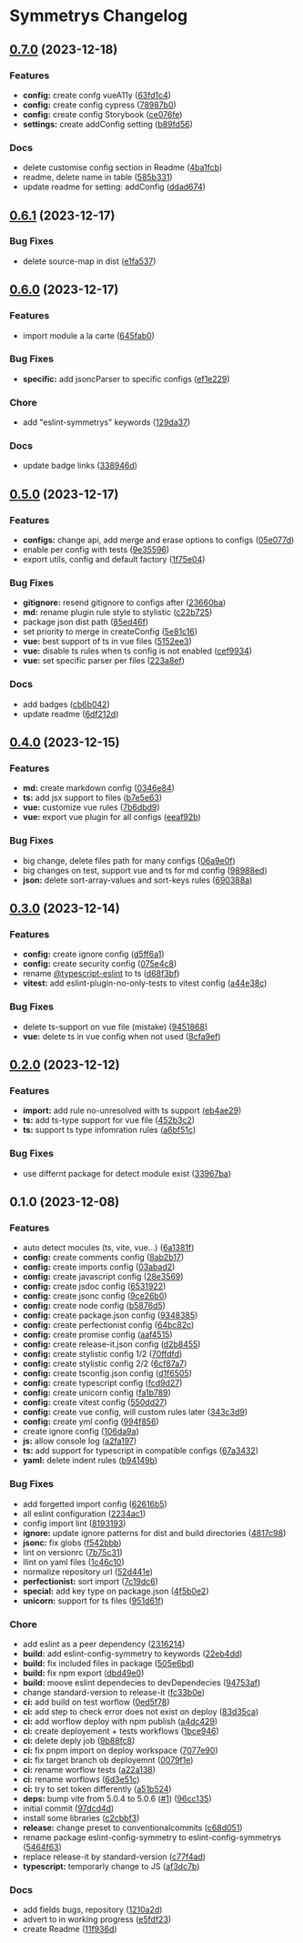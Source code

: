 # Symmetrys Changelog

## [0.7.0](https://github.com/aisevim/eslint-config-symmetrys/compare/v0.6.1...v0.7.0) (2023-12-18)


### Features

* **config:** create confg vueA11y ([63fd1c4](https://github.com/aisevim/eslint-config-symmetrys/commit/63fd1c4fad5ed2a4949f7729ed8f530fef38dbf1))
* **config:** create config cypress ([78987b0](https://github.com/aisevim/eslint-config-symmetrys/commit/78987b00b5381b0c03aee943b263580a9bf863b0))
* **config:** create config Storybook ([ce076fe](https://github.com/aisevim/eslint-config-symmetrys/commit/ce076fe80c7862e519c57d132876fc2fcaf73458))
* **settings:** create addConfig setting ([b89fd56](https://github.com/aisevim/eslint-config-symmetrys/commit/b89fd5655c0396c3b293f6aa22db032c173e58f5))


### Docs

* delete customise config section in Readme ([4ba1fcb](https://github.com/aisevim/eslint-config-symmetrys/commit/4ba1fcb273e5c2172b493a5df2dc403e95d4b2e0))
* readme, delete name in table ([585b331](https://github.com/aisevim/eslint-config-symmetrys/commit/585b3315a6c79d7b71adefc23fb4bdb70a78ed4d))
* update readme for setting: addConfig ([ddad674](https://github.com/aisevim/eslint-config-symmetrys/commit/ddad67424b0bfdb99e45ece01c0a75a1419e4712))

## [0.6.1](https://github.com/aisevim/eslint-config-symmetrys/compare/v0.6.0...v0.6.1) (2023-12-17)


### Bug Fixes

* delete source-map in dist ([e1fa537](https://github.com/aisevim/eslint-config-symmetrys/commit/e1fa537421ee1eaa2136b6bacbb89ca4d12245c7))

## [0.6.0](https://github.com/aisevim/eslint-config-symmetrys/compare/v0.5.0...v0.6.0) (2023-12-17)


### Features

* import module a la carte ([645fab0](https://github.com/aisevim/eslint-config-symmetrys/commit/645fab0a34710448705cdd1888dfb4380b3299da))


### Bug Fixes

* **specific:** add jsoncParser to specific configs ([ef1e229](https://github.com/aisevim/eslint-config-symmetrys/commit/ef1e2299fd0ff7f6eeecae4939286325cdad3dc1))


### Chore

* add "eslint-symmetrys" keywords ([129da37](https://github.com/aisevim/eslint-config-symmetrys/commit/129da37b35f232cad37f1e2d001416c0c2397692))


### Docs

* update badge links ([338946d](https://github.com/aisevim/eslint-config-symmetrys/commit/338946d75c6de8e464e2dc843d5c11e12befbef6))

## [0.5.0](https://github.com/aisevim/eslint-config-symmetrys/compare/v0.4.0...v0.5.0) (2023-12-17)


### Features

* **configs:** change api, add merge and erase options to configs ([05e077d](https://github.com/aisevim/eslint-config-symmetrys/commit/05e077d57a9bb4569ba0b858c623bae838b77159))
* enable per config with tests ([9e35596](https://github.com/aisevim/eslint-config-symmetrys/commit/9e355960189edd9d3be0da2700281a6b1d24672d))
* export utils, config and default factory ([1f75e04](https://github.com/aisevim/eslint-config-symmetrys/commit/1f75e048f3ecab25f4dec0f1565515daf9ea453a))


### Bug Fixes

* **gitignore:** resend gitignore to configs after ([23660ba](https://github.com/aisevim/eslint-config-symmetrys/commit/23660ba231ddd7e3e66d1a8da6641f8552f87d19))
* **md:** rename plugin rule style to stylistic ([c22b725](https://github.com/aisevim/eslint-config-symmetrys/commit/c22b72543b1a48c509e13170fa539a68b76ed93b))
* package json dist path ([85ed46f](https://github.com/aisevim/eslint-config-symmetrys/commit/85ed46fba8c4d918a54fd10d70584484a447dd8f))
* set priority to merge in createConfig ([5e81c16](https://github.com/aisevim/eslint-config-symmetrys/commit/5e81c16afb7c747e91d9fa020e424f416a6d6129))
* **vue:** best support of ts in vue files ([5152ee3](https://github.com/aisevim/eslint-config-symmetrys/commit/5152ee3125a9b148870ace8fa542c3d1f65cb6f0))
* **vue:** disable ts rules when ts config is not enabled ([cef9934](https://github.com/aisevim/eslint-config-symmetrys/commit/cef993468a6145a056fb87073e4b173da06adbde))
* **vue:** set specific parser per files ([223a8ef](https://github.com/aisevim/eslint-config-symmetrys/commit/223a8efc2e6b6139d0a8b8865e1dce2bc0f6bee7))


### Docs

* add badges ([cb6b042](https://github.com/aisevim/eslint-config-symmetrys/commit/cb6b042c93ebc6224925f2e05d9cd22ce6ef6888))
* update readme ([6df212d](https://github.com/aisevim/eslint-config-symmetrys/commit/6df212d3f7c4d7dab602b909d99986a0e4ea9d34))

## [0.4.0](https://github.com/aisevim/eslint-config-symmetrys/compare/v0.3.0...v0.4.0) (2023-12-15)


### Features

* **md:** create markdown config ([0346e84](https://github.com/aisevim/eslint-config-symmetrys/commit/0346e849cb1400c9015bd051073aa01e5c7e3978))
* **ts:** add jsx support to files ([b7e5e63](https://github.com/aisevim/eslint-config-symmetrys/commit/b7e5e63ebe7b8aab7d23434626e7fa331882b39f))
* **vue:** customize vue rules ([7b6dbd9](https://github.com/aisevim/eslint-config-symmetrys/commit/7b6dbd948619330cc5f5d0e485390a94f016220d))
* **vue:** export vue plugin for all configs ([eeaf92b](https://github.com/aisevim/eslint-config-symmetrys/commit/eeaf92b75663437a8934d1734db3d4892d3b4e54))


### Bug Fixes

* big change, delete files path for many configs ([06a9e0f](https://github.com/aisevim/eslint-config-symmetrys/commit/06a9e0fe6aaa436ee951425009de507ed5cf747a))
* big changes on test, support vue and ts for md config ([98988ed](https://github.com/aisevim/eslint-config-symmetrys/commit/98988ed4ad47da471a7967d85c048ca4e70969cf))
* **json:** delete sort-array-values and sort-keys rules ([690388a](https://github.com/aisevim/eslint-config-symmetrys/commit/690388a299b2acc77b1c656d5ca06941761a5c58))

## [0.3.0](https://github.com/aisevim/eslint-config-symmetrys/compare/v0.2.0...v0.3.0) (2023-12-14)


### Features

* **config:** create ignore config ([d5ff6a1](https://github.com/aisevim/eslint-config-symmetrys/commit/d5ff6a12865e268506ccd941c8ccf47d50b6f377))
* **config:** create security config ([075e4c8](https://github.com/aisevim/eslint-config-symmetrys/commit/075e4c829f82dc9d0fdd13bd0ed9e70a63459392))
* rename [@typescript-eslint](https://github.com/typescript-eslint) to ts ([d68f3bf](https://github.com/aisevim/eslint-config-symmetrys/commit/d68f3bfe1b6815f9b70f83039f76ec4f9d85e81d))
* **vitest:** add eslint-plugin-no-only-tests to vitest config ([a44e38c](https://github.com/aisevim/eslint-config-symmetrys/commit/a44e38c05af34e975b0f5ee120a730a6f20c8ed6))


### Bug Fixes

* delete ts-support on vue file (mistake) ([9451868](https://github.com/aisevim/eslint-config-symmetrys/commit/94518688f764356b67ece7b5c7734d39780bc04f))
* **vue:** delete ts in vue config when not used ([8cfa9ef](https://github.com/aisevim/eslint-config-symmetrys/commit/8cfa9ef6eceff2490e16db2a057c56f97de0ced2))

## [0.2.0](https://github.com/aisevim/eslint-config-symmetrys/compare/v0.1.0...v0.2.0) (2023-12-12)


### Features

* **import:** add rule no-unresolved with ts support ([eb4ae29](https://github.com/aisevim/eslint-config-symmetrys/commit/eb4ae2942a1db9b0b9874017cd03c564cb89bc48))
* **ts:** add ts-type support for vue file ([452b3c2](https://github.com/aisevim/eslint-config-symmetrys/commit/452b3c2b40f433f90b1ed6dc836c497360695091))
* **ts:** support ts type infomration rules ([a6bf51c](https://github.com/aisevim/eslint-config-symmetrys/commit/a6bf51ca4319315f5e32103dc84c700a43e2b631))


### Bug Fixes

* use differnt package for detect module exist ([33967ba](https://github.com/aisevim/eslint-config-symmetrys/commit/33967ba98f2dd349b068e3da5419c219e81fb7e4))

## 0.1.0 (2023-12-08)


### Features

* auto detect mocules (ts, vite, vue...) ([6a1381f](https://github.com/aisevim/eslint-config-symmetrys/commit/6a1381f5c83c2c2a8a834522aca4af0145c4ff2c))
* **config:** create comments config ([8ab2b17](https://github.com/aisevim/eslint-config-symmetrys/commit/8ab2b172636db70a94aea223a3beebadb8d7a047))
* **config:** create imports config ([03abad2](https://github.com/aisevim/eslint-config-symmetrys/commit/03abad2d048c127cc37d547c41b74b21ecfee22c))
* **config:** create javascript config ([28e3569](https://github.com/aisevim/eslint-config-symmetrys/commit/28e35692093f83eb6fdae1680e5cce1f982d7afb))
* **config:** create jsdoc config ([6531922](https://github.com/aisevim/eslint-config-symmetrys/commit/65319229d15b5af49f0663abe774c3e541c500b8))
* **config:** create jsonc config ([9ce26b0](https://github.com/aisevim/eslint-config-symmetrys/commit/9ce26b0913798c261ba105bd0b45b110644f328e))
* **config:** create node config ([b5876d5](https://github.com/aisevim/eslint-config-symmetrys/commit/b5876d59e6e9d16e700ea33c54191b99a834e607))
* **config:** create package.json config ([9348385](https://github.com/aisevim/eslint-config-symmetrys/commit/93483858442a5d493abc3ca61f580921ab5fa97d))
* **config:** create perfectionist config ([64bc82c](https://github.com/aisevim/eslint-config-symmetrys/commit/64bc82c6663ae72d3e147642bc4dd7db6c48202e))
* **config:** create promise config ([aaf4515](https://github.com/aisevim/eslint-config-symmetrys/commit/aaf45151f1cede6c6200a0aa840e264f166298b8))
* **config:** create release-it.json config ([d2b8455](https://github.com/aisevim/eslint-config-symmetrys/commit/d2b84558254a7cddfa40f3ff061817677861d4ff))
* **config:** create stylistic config 1/2 ([70ffdfd](https://github.com/aisevim/eslint-config-symmetrys/commit/70ffdfd818aca3dda34e4dcb5f90dfe5cabdca33))
* **config:** create stylistic config 2/2 ([6cf87a7](https://github.com/aisevim/eslint-config-symmetrys/commit/6cf87a77f2ed6f1ec74aae1869618043fba718a5))
* **config:** create tsconfig.json config ([d1f6505](https://github.com/aisevim/eslint-config-symmetrys/commit/d1f6505646f0aee0fdbc9ace66ae5790a5732379))
* **config:** create typescript config ([fcd9d27](https://github.com/aisevim/eslint-config-symmetrys/commit/fcd9d27fd63c6372df7f4c1c45300cc7d6d9cf4f))
* **config:** create unicorn config ([fa1b789](https://github.com/aisevim/eslint-config-symmetrys/commit/fa1b789ad1e4681422d495336313fb3db271d311))
* **config:** create vitest config ([550dd27](https://github.com/aisevim/eslint-config-symmetrys/commit/550dd270b835b06d538a3830dc1420efde7604d2))
* **config:** create vue config, will custom rules later ([343c3d9](https://github.com/aisevim/eslint-config-symmetrys/commit/343c3d900c3370a3fc86ba00a2f0152a1264a25e))
* **config:** create yml config ([994f856](https://github.com/aisevim/eslint-config-symmetrys/commit/994f856b0772086f01b8e95f27ebbc5ff049f286))
* create ignore config ([106da9a](https://github.com/aisevim/eslint-config-symmetrys/commit/106da9a3438fce20bdf26dd458e7ce6eccd6a04a))
* **js:** allow console log ([a2fa197](https://github.com/aisevim/eslint-config-symmetrys/commit/a2fa197328ecf50f60ab86b49dd250b3bb953426))
* **ts:** add support for typescript in compatible configs ([67a3432](https://github.com/aisevim/eslint-config-symmetrys/commit/67a3432d611215ef129142dc4dcf0963b8cf3d92))
* **yaml:** delete indent rules ([b94149b](https://github.com/aisevim/eslint-config-symmetrys/commit/b94149b86f5e26951bd6ef3b020ed13321c8abcc))


### Bug Fixes

* add forgetted import config ([62616b5](https://github.com/aisevim/eslint-config-symmetrys/commit/62616b549c337c26a995ad03b964d417b1b70fd7))
* all eslint configuration ([2234ac1](https://github.com/aisevim/eslint-config-symmetrys/commit/2234ac1398dbe7f87cfe57eb94ef7b7c67a4abfb))
* config import lint ([8193193](https://github.com/aisevim/eslint-config-symmetrys/commit/8193193d2afb610e9f59b8e8bb607df72e2fa7f8))
* **ignore:** update ignore patterns for dist and build directories ([4817c98](https://github.com/aisevim/eslint-config-symmetrys/commit/4817c980d36428a6c32bc89a0d031c5271c620d6))
* **jsonc:** fix globs ([f542bbb](https://github.com/aisevim/eslint-config-symmetrys/commit/f542bbb8923881b5fc033b31c961577dc3762de1))
* lint on versionrc ([7b75c31](https://github.com/aisevim/eslint-config-symmetrys/commit/7b75c311df64eba8cb3117d91e74a79651ac8737))
* llint on yaml files ([1c46c10](https://github.com/aisevim/eslint-config-symmetrys/commit/1c46c1083b0fd016610c1f47ade0e1aca5276fe1))
* normalize repository url ([52d441e](https://github.com/aisevim/eslint-config-symmetrys/commit/52d441ee4714282c52f4883205cea7c09a2973bc))
* **perfectionist:** sort import ([7c19dc6](https://github.com/aisevim/eslint-config-symmetrys/commit/7c19dc625f8784819e9bc959cdcd99e18d08a2af))
* **special:** add key type on package.json ([4f5b0e2](https://github.com/aisevim/eslint-config-symmetrys/commit/4f5b0e23e8d29d834231ec71f330bae08f36f600))
* **unicorn:** support for ts files ([951d61f](https://github.com/aisevim/eslint-config-symmetrys/commit/951d61f65128aec7c0defd51e274d21082cdab3f))


### Chore

* add eslint as a peer dependency ([2316214](https://github.com/aisevim/eslint-config-symmetrys/commit/231621441a1f8be6ff725e3c0899e625427b3c8a))
* **build:** add eslint-config-symmetry to keywords ([22eb4dd](https://github.com/aisevim/eslint-config-symmetrys/commit/22eb4dd62920aa171133e1bbde31a7c6b411286b))
* **build:** fix included files in package ([505e6bd](https://github.com/aisevim/eslint-config-symmetrys/commit/505e6bdf66ab3bff21d45bd39679ba78455aebc2))
* **build:** fix npm export ([dbd49e0](https://github.com/aisevim/eslint-config-symmetrys/commit/dbd49e0ecab5fee62664a8eedc4779d47209991e))
* **build:** moove eslint dependecies to devDependecies ([94753af](https://github.com/aisevim/eslint-config-symmetrys/commit/94753af41500c450e756b5bf530cb2f9de86296a))
* change standard-version to release-it ([fc33b0e](https://github.com/aisevim/eslint-config-symmetrys/commit/fc33b0eeecefc104ea0c198934184bad88743685))
* **ci:** add build on test worflow ([0ed5f78](https://github.com/aisevim/eslint-config-symmetrys/commit/0ed5f78cfcc5ec423466ca39062afa62a5fe2445))
* **ci:** add step to check error does not exist on deploy ([83d35ca](https://github.com/aisevim/eslint-config-symmetrys/commit/83d35caa997e0bf18d954b86a62c722771064bbb))
* **ci:** add worflow deploy with npm publish ([a4dc429](https://github.com/aisevim/eslint-config-symmetrys/commit/a4dc429f087bb0fc6dd01acf0658c16f722aa3c1))
* **ci:** create deployement + tests workflows ([1bce946](https://github.com/aisevim/eslint-config-symmetrys/commit/1bce946c13bf750666521f3da130470aa460a38d))
* **ci:** delete deply job ([9b88fc8](https://github.com/aisevim/eslint-config-symmetrys/commit/9b88fc821a994baa31c34207cf0bb70bb2c0162e))
* **ci:** fix pnpm import on deploy workspace ([7077e90](https://github.com/aisevim/eslint-config-symmetrys/commit/7077e90dbed6886294bebcfdf054035fc34fb2c4))
* **ci:** fix target branch ob deployemnt ([0079f1e](https://github.com/aisevim/eslint-config-symmetrys/commit/0079f1e7e2f3c69e0752d478429714bf81810228))
* **ci:** rename worflow tests ([a22a138](https://github.com/aisevim/eslint-config-symmetrys/commit/a22a13879eb7d72d8b12f5873b7bd59ca23ec0c0))
* **ci:** rename worflows ([6d3e51c](https://github.com/aisevim/eslint-config-symmetrys/commit/6d3e51c7b601ee31030d5efc43429c6590d59ea5))
* **ci:** try to set token differently ([a51b524](https://github.com/aisevim/eslint-config-symmetrys/commit/a51b524b66d431b7ecde04e7bc2c92fd43e68c80))
* **deps:** bump vite from 5.0.4 to 5.0.6 ([#1](https://github.com/aisevim/eslint-config-symmetrys/issues/1)) ([96cc135](https://github.com/aisevim/eslint-config-symmetrys/commit/96cc1358bd6e86a0ef76c231b48396aa54d3252a))
* initial commit ([97dcd4d](https://github.com/aisevim/eslint-config-symmetrys/commit/97dcd4d61baf04dcbc197cb4f143c8f3c722e92d))
* install some libraries ([c2cbbf3](https://github.com/aisevim/eslint-config-symmetrys/commit/c2cbbf31bf7d80dc1c9364e3c6facd18f1649a7b))
* **release:** change preset to conventionalcommits ([c68d051](https://github.com/aisevim/eslint-config-symmetrys/commit/c68d051bf7033471834e19b1acfd8ac964ad0d48))
* rename package eslint-config-symmetry to eslint-config-symmetrys ([5464f63](https://github.com/aisevim/eslint-config-symmetrys/commit/5464f631f737649688930f7133206de400a4480b))
* replace release-it by standard-version ([c77f4ad](https://github.com/aisevim/eslint-config-symmetrys/commit/c77f4ad2bf7f1cfa11d2d6afe2da54b93df55622))
* **typescript:** temporarly change to JS ([af3dc7b](https://github.com/aisevim/eslint-config-symmetrys/commit/af3dc7bdaf4f522c2771c863c8f23284373ec074))


### Docs

* add fields bugs, repository ([1210a2d](https://github.com/aisevim/eslint-config-symmetrys/commit/1210a2d27b36d6db6957ce6f00459f455b0310b1))
* advert to in working progress ([e5fdf23](https://github.com/aisevim/eslint-config-symmetrys/commit/e5fdf231d0c0d26ea9d76aa09cf95a909371e641))
* create Readme ([11f936d](https://github.com/aisevim/eslint-config-symmetrys/commit/11f936d416722d336c76ea16c9e665e313b20254))
